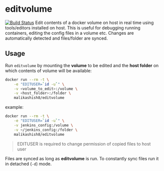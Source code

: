# editvolume
[![Build Status](https://travis-ci.com/malikashish8/editvolume.svg?branch=master)](https://travis-ci.com/malikashish8/editvolume)
Edit contents of a docker volume on host in real time using tools/editors installed on host. This is useful for debugging running containers, editing the config files in a volume etc. Changes are automatically detected and files/folder are synced.

## Usage
Run `editvolume` by mounting the **volume** to be edited and the **host folder** on which contents of volume will be available:
```bash
docker run --rm -t \
    -e "EDITUSER=`id -u`" \
    -v <volume_to_edit>:/volume \
    -v <host_folder>:/folder \
    malikashish8/editvolume
```
example:
```bash
docker run --rm -t \
    -e "EDITUSER=`id -u`" \
    -v jenkins_config:/volume \
    -v ~/jenkins_config:/folder \
    malikashish8/editvolume
```
> EDITUSER is required to change permission of copied files to host user


Files are synced as long as __editvolume__ is run. To constantly sync files run it in detached (`-d`) mode.